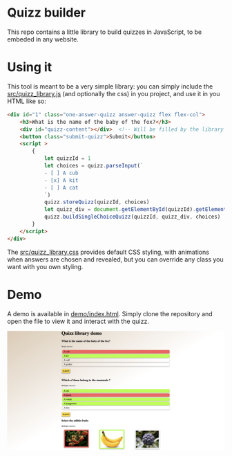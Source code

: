# Quizz builder

This repo contains a little library to build quizzes in JavaScript, to be embeded in any website.

# Using it

This tool is meant to be a very simple library: you can simply include the [src/quizz_library.js](src/quizz_library.js) (and optionally the css) in you project, and use it in you HTML like so:
```html
<div id="1" class="one-answer-quizz answer-quizz flex flex-col">
    <h3>What is the name of the baby of the fox?</h3>
    <div id="quizz-content"></div>  <!-- Will be filled by the library -->
    <button class="submit-quizz">Submit</button>
    <script >
        {
            let quizzId = 1
            let choices = quizz.parseInput(`
            - [ ] A cub
            - [x] A kit
            - [ ] A cat
            `)
            quizz.storeQuizz(quizzId, choices)
            let quizz_div = document.getElementById(quizzId).getElementsByTagName("div")[0]
            quizz.buildSingleChoiceQuizz(quizzId, quizz_div, choices)
        }
    </script>
</div>
```

The [src/quizz_library.css](src/quizz_library.css) provides default CSS styling, with animations when answers are chosen and revealed, but you can override any class you want with you own styling.


# Demo

A demo is available in [demo/index.html](demo/index.html). Simply clone the repository and open the file to view it and interact with the quizz.

![demo](demo.png)